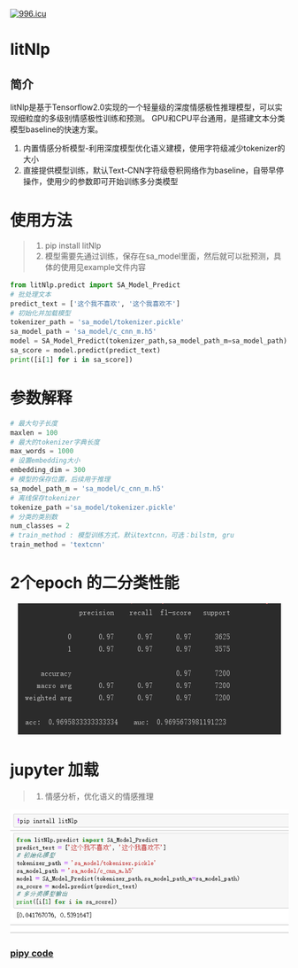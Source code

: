 [![996.icu](https://img.shields.io/badge/link-996.icu-red.svg)](https://996.icu)

# litNlp
## 简介
litNlp是基于Tensorflow2.0实现的一个轻量级的深度情感极性推理模型，可以实现细粒度的多级别情感极性训练和预测。
GPU和CPU平台通用，是搭建文本分类模型baseline的快速方案。
1. 内置情感分析模型-利用深度模型优化语义建模，使用字符级减少tokenizer的大小
2. 直接提供模型训练，默认Text-CNN字符级卷积网络作为baseline，自带早停操作，使用少的参数即可开始训练多分类模型

# 使用方法
> 1. pip install  litNlp
> 2. 模型需要先通过训练，保存在sa_model里面，然后就可以批预测，具体的使用见example文件内容

```python
from litNlp.predict import SA_Model_Predict
# 批处理文本
predict_text = ['这个我不喜欢', '这个我喜欢不']
# 初始化并加载模型
tokenizer_path = 'sa_model/tokenizer.pickle'
sa_model_path = 'sa_model/c_cnn_m.h5'
model = SA_Model_Predict(tokenizer_path,sa_model_path_m=sa_model_path)
sa_score = model.predict(predict_text)
print([i[1] for i in sa_score])
```

# 参数解释
```python
# 最大句子长度
maxlen = 100
# 最大的tokenizer字典长度
max_words = 1000
# 设置embedding大小
embedding_dim = 300
# 模型的保存位置，后续用于推理
sa_model_path_m = 'sa_model/c_cnn_m.h5'
# 离线保存tokenizer
tokenize_path ='sa_model/tokenizer.pickle'
# 分类的类别数
num_classes = 2
# train_method : 模型训练方式，默认textcnn，可选：bilstm, gru
train_method = 'textcnn'
```

# 2个epoch 的二分类性能

<div align=center><img  src="https://github.com/CarryChang/litNlp/blob/master/pic/auc_2poch.png"></div>

# jupyter 加载
> 1. 情感分析，优化语义的情感推理
<div align=center><img  src="https://github.com/CarryChang/litNlp/blob/master/pic/tools.png"></div>

 
### [pipy code](https://pypi.org/project/litNlp/)